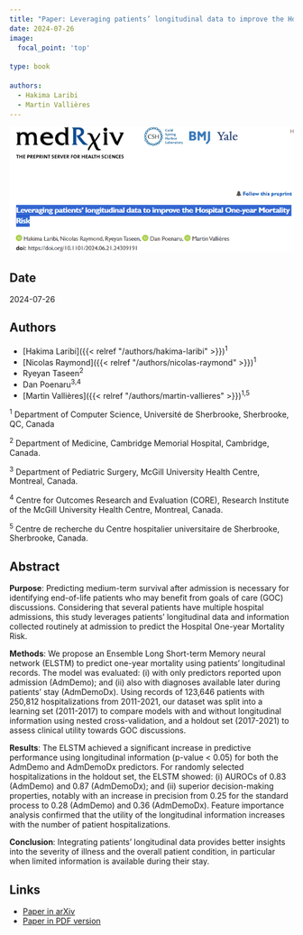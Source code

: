 ```yaml
---
title: "Paper: Leveraging patients’ longitudinal data to improve the Hospital One-year Mortality Risk"
date: 2024-07-26
image:
  focal_point: 'top'

type: book

authors:
  - Hakima Laribi
  - Martin Vallières
---
```


![arXiv](featured.png)

## Date

2024-07-26

## Authors

  - [Hakima Laribi]({{< relref "/authors/hakima-laribi" >}})<sup>1</sup>
  - [Nicolas Raymond]({{< relref "/authors/nicolas-raymond" >}})<sup>1</sup>
  - Ryeyan Taseen<sup>2</sup>
  - Dan Poenaru<sup>3,4</sup>
  - [Martin Vallières]({{< relref "/authors/martin-vallieres" >}})<sup>1,5</sup>

<sup>1</sup> Department of Computer Science, Université de Sherbrooke, Sherbrooke, QC, Canada

<sup>2</sup> Department of Medicine, Cambridge Memorial Hospital, Cambridge, Canada.

<sup>3</sup> Department of Pediatric Surgery, McGill University Health Centre, Montreal, Canada.

<sup>4</sup> Centre for Outcomes Research and Evaluation (CORE), Research Institute of the McGill University Health Centre, Montreal, Canada.

<sup>5</sup> Centre de recherche du Centre hospitalier universitaire de Sherbrooke, Sherbrooke, Canada.

## Abstract

  **Purpose**: Predicting medium-term survival after admission is necessary for identifying end-of-life
  patients who may benefit from goals of care (GOC) discussions. Considering that several patients
  have multiple hospital admissions, this study leverages patients’ longitudinal data and information
  collected routinely at admission to predict the Hospital One-year Mortality Risk.

  **Methods**: We propose an Ensemble Long Short-term Memory neural network (ELSTM) to predict
  one-year mortality using patients’ longitudinal records. The model was evaluated: (i) with only predictors reported upon admission (AdmDemo); and (ii) also with diagnoses available later during patients’
  stay (AdmDemoDx). Using records of 123,646 patients with 250,812 hospitalizations from 2011-2021,
  our dataset was split into a learning set (2011-2017) to compare models with and without longitudinal information using nested cross-validation, and a holdout set (2017-2021) to assess clinical utility
  towards GOC discussions.

  **Results**: The ELSTM achieved a significant increase in predictive performance using longitudinal
  information (p-value < 0.05) for both the AdmDemo and AdmDemoDx predictors. For randomly
  selected hospitalizations in the holdout set, the ELSTM showed: (i) AUROCs of 0.83 (AdmDemo)
  and 0.87 (AdmDemoDx); and (ii) superior decision-making properties, notably with an increase in
  precision from 0.25 for the standard process to 0.28 (AdmDemo) and 0.36 (AdmDemoDx). Feature
  importance analysis confirmed that the utility of the longitudinal information increases with the
  number of patient hospitalizations.

  **Conclusion**: Integrating patients’ longitudinal data provides better insights into the severity of illness
  and the overall patient condition, in particular when limited information is available during their stay.

## Links

  - [Paper in arXiv](https://www.medrxiv.org/content/10.1101/2024.06.21.24309191v3)
  - [Paper in PDF version](https://www.medrxiv.org/content/10.1101/2024.06.21.24309191v3.full.pdf)
